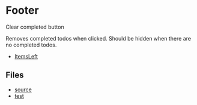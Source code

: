 # Footer

Clear completed button

Removes completed todos when clicked. Should be hidden when there are no completed todos.

* [ItemsLeft](../items-left)

## Files

* [source](index.js)
* [test](test.js)
